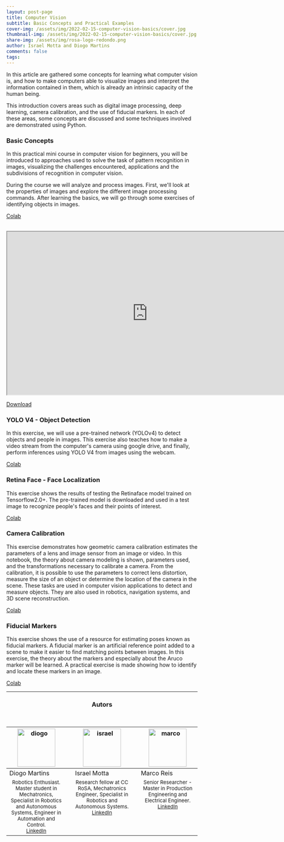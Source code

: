 ```yaml
---
layout: post-page
title: Computer Vision
subtitle: Basic Concepts and Practical Examples
cover-img: /assets/img/2022-02-15-computer-vision-basics/cover.jpg
thumbnail-img: /assets/img/2022-02-15-computer-vision-basics/cover.jpg
share-img: /assets/img/rosa-logo-redondo.png
author: Israel Motta and Diogo Martins
comments: false
tags:
---
```


In this article are gathered some concepts for learning what computer vision is, and how to make computers able to visualize images and interpret the information contained in them, which is already an intrinsic capacity of the human being.

This introduction covers areas such as digital image processing, deep learning, camera calibration, and the use of fiducial markers. In each of these areas, some concepts are discussed and some techniques involved are demonstrated using Python. 


### Basic Concepts

In this practical mini course in computer vision for beginners, you will be introduced to approaches used to solve the task of pattern recognition in images, visualizing the challenges encountered, applications and the subdivisions of recognition in computer vision.

During the course we will analyze and process images. First, we'll look at the properties of images and explore the different image processing commands. After learning the basics, we will go through some exercises of identifying objects in images.


[Colab](https://drive.google.com/file/d/1llBM5qg1iFfzHuy12C9C9a24Yp47-R8A/view?usp=sharing) 

<br>
<iframe src ="https://drive.google.com/file/d/1jIQ0Wfs9NheBQGSKlzipJLbvuGi3efoh/preview" width='740' height='430' allowfullscreen mozallowfullscreen webkitallowfullscreen></iframe>
<br>

[Download](https://drive.google.com/file/d/1ZwGIun9K3DtFqcpRCo3hfRYTc5rOS6g1/view?usp=sharing)

### YOLO V4 - Object Detection

In this exercise, we will use a pre-trained network (YOLOv4) to detect objects and people in images. This exercise also teaches how to make a video stream from the computer's camera using google drive, and finally, perform inferences using YOLO V4 from images using the webcam. 

[Colab](https://drive.google.com/file/d/1ayBpk8k-qFkne_UGfIBt6EltTfNkjUE0/view?usp=sharing) 

### Retina Face - Face Localization

This exercise shows the results of testing the Retinaface model trained on Tensorflow2.0+. The pre-trained model is downloaded and used in a test image to recognize people's faces and their points of interest. 

[Colab](https://drive.google.com/file/d/1MruLLmjDxBDtAZtNEe4giBPB5PBQgXHs/view?usp=sharing) 

### Camera Calibration

This exercise demonstrates how geometric camera calibration estimates the parameters of a lens and image sensor from an image or video. In this notebook, the theory about camera modeling is shown, parameters used, and the transformations necessary to calibrate a camera. From the calibration, it is possible to use the parameters to correct lens distortion, measure the size of an object or determine the location of the camera in the scene. These tasks are used in computer vision applications to detect and measure objects. They are also used in robotics, navigation systems, and 3D scene reconstruction. 

[Colab](https://drive.google.com/file/d/1q74XroETNmT3-jy1ir1wMBp2HHem1uF1/view?usp=sharing) 

### Fiducial Markers

This exercise shows the use of a resource for estimating poses known as fiducial markers. A fiducial marker is an artificial reference point added to a scene to make it easier to find matching points between images. In this exercise, the theory about the markers and especially about the Aruco marker will be learned. A practical exercise is made showing how to identify and locate these markers in an image. 

[Colab](https://drive.google.com/file/d/1_lgW0aeJHUryArxjkNj8fjNVAGQViscs/view?usp=sharing) 


<hr>


<center><h3 class="post-title">Autors</h3><br/></center>
<div class="row">
  <div class=" col-xl-auto offset-xl-0 col-lg-4 offset-lg-0">
    <table class="table-borderless highlight">
      <thead>
        <tr>
          <th><center><img src="{{ 'assets/img/people/diogomartins-1.png' | relative_url }}" width="100" alt="diogo" class="img-fluid rounded-circle" /></center></th>
          <th></th>
          <th><center><img src="{{ 'assets/img/people/israelneto-1.png' | relative_url }}" width="100" alt="israel" class="img-fluid rounded-circle"/></center></th>
          <th></th>
          <th><center><img src="{{ 'assets/img/people/marcoreis8b&w-1.png' | relative_url }}" width="100" alt="marco" class="img-fluid rounded-circle"/></center></th>
        </tr>
      </thead>
      <tbody>
        <tr class="font-weight-bolder" style="text-align: center margin-top: 0">
          <td width="33.33%">Diogo Martins</td>
          <td></td>
          <td width="33.33%">Israel Motta</td>
          <td></td>
          <td width="33.33%">Marco Reis</td>
        </tr>
        <tr style="text-align: center" >
          <td style="vertical-align: top"><small>Robotics Enthusiast. Master student in Mechatronics, Specialist in Robotics and Autonomous Systems, Engineer in Automation and Control. <br> <a href="https://www.linkedin.com/in/diogo-alexandre-martins/">LinkedIn</a></small></td>
          <td></td>
          <td style="vertical-align: top"><small>Research fellow at CC RoSA, Mechatronics Engineer, Specialist in Robotics and Autonomous Systems. <br> <a href="https://www.linkedin.com/in/israel-neto/">LinkedIn</a> </small></td>
          <td></td>
          <td style="vertical-align: top"><small>Senior Researcher - Master in Production Engineering and Electrical Engineer.  <br> <a href="https://www.linkedin.com/in/marco-reis-061618/">LinkedIn</a></small></td>
        </tr>
      </tbody>
    </table>
  </div>
</div>
